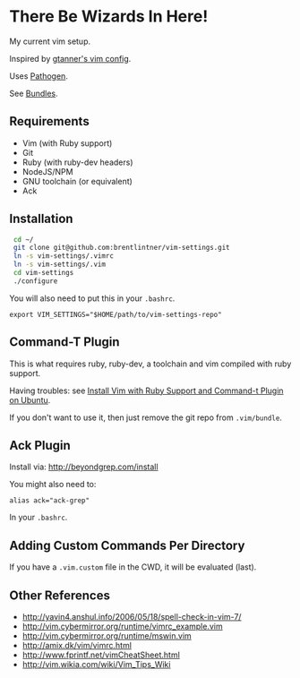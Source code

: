 # There Be Wizards In Here!

My current vim setup.

Inspired by [gtanner's vim config](https://github.com/gtanner/tinyhippos.vimrc).

Uses [Pathogen](https://github.com/tpope/vim-pathogen).

See [Bundles](https://github.com/brentlintner/vim-settings/tree/master/.vim/bundle).

## Requirements

* Vim (with Ruby support)
* Git
* Ruby (with ruby-dev headers)
* NodeJS/NPM
* GNU toolchain (or equivalent)
* Ack

## Installation

```bash
 cd ~/
 git clone git@github.com:brentlintner/vim-settings.git
 ln -s vim-settings/.vimrc
 ln -s vim-settings/.vim
 cd vim-settings
 ./configure
```

You will also need to put this in your `.bashrc`.

    export VIM_SETTINGS="$HOME/path/to/vim-settings-repo"

## Command-T Plugin

This is what requires ruby, ruby-dev, a toolchain and vim compiled with ruby support.

Having troubles: see [Install Vim with Ruby Support and Command-t Plugin on Ubuntu](http://www.justinbar.net/post/install-vim-with-ruby-support-and-command-t-plugin-on-ubuntu).

If you don't want to use it, then just remove the git repo from `.vim/bundle`.

## Ack Plugin

Install via: http://beyondgrep.com/install

You might also need to:

    alias ack="ack-grep"

In your `.bashrc`.

## Adding Custom Commands Per Directory

If you have a `.vim.custom` file in the CWD, it will be evaluated (last).

## Other References

* http://yavin4.anshul.info/2006/05/18/spell-check-in-vim-7/
* http://vim.cybermirror.org/runtime/vimrc_example.vim
* http://vim.cybermirror.org/runtime/mswin.vim
* http://amix.dk/vim/vimrc.html
* http://www.fprintf.net/vimCheatSheet.html
* http://vim.wikia.com/wiki/Vim_Tips_Wiki
